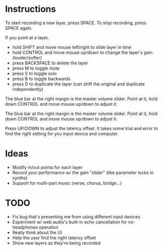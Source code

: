 # Instructions

To start recording a new layer, press SPACE.
To stop recording, press SPACE again.

If you point at a layer,

- hold SHIFT and move mouse left/right to slide layer in time
- hold CONTROL and move mouse up/down to change the layer's gain (louder/softer)
- press BACKSPACE to delete the layer
- press M to toggle mute
- press S to toggle solo
- press B to toggle backwards
- press D to duplicate the layer (can shift the original and duplicate independently)

The blue bar at the right margin is the master volume slider.
Point at it, hold down CONTROL and move mouse up/down to adjust it.

The blue bar at the right margin is the master volume slider.
Point at it, hold down CONTROL and move mouse up/down to adjust it.

Press UP/DOWN to adjust the latency offset.
It takes some trial and error to find the right setting for you input device and computer.

# Ideas

- Modify in/out points for each layer
- Record your performance w/ the gain "slider" (like parameter locks in synths)
- Support for multi-part music (verse, chorus, bridge…)

# TODO

- Fix bug that's preventing me from using different input devices
- Experiment w/ web audio's built-in echo cancellation for no-headphones operation
- Really think about the UI
- Help the user find the right latency offset
- Show new layers as they're being recorded
